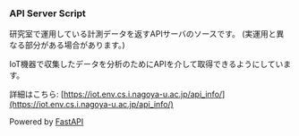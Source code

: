 ### API Server Script

研究室で運用している計測データを返すAPIサーバのソースです。
(実運用と異なる部分がある場合があります。)

IoT機器で収集したデータを分析のためにAPIを介して取得できるようにしています。


詳細はこちら: [https://iot.env.cs.i.nagoya-u.ac.jp/api_info/](https://iot.env.cs.i.nagoya-u.ac.jp/api_info/)

Powered by [FastAPI](https://fastapi.tiangolo.com/ja/)